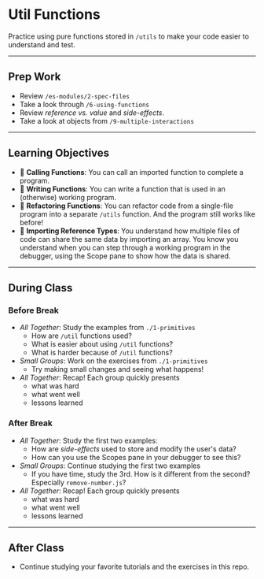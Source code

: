 # Util Functions

Practice using pure functions stored in `/utils` to make your code easier to
understand and test.

---

## Prep Work

- Review `/es-modules/2-spec-files`
- Take a look through `/6-using-functions`
- Review _reference vs. value_ and _side-effects_.
- Take a look at objects from `/9-multiple-interactions`

---

## Learning Objectives

- 🥚 **Calling Functions**: You can call an imported function to complete a
  program.
- 🐣 **Writing Functions**: You can write a function that is used in an
  (otherwise) working program.
- 🐥 **Refactoring Functions**: You can refactor code from a single-file program
  into a separate `/utils` function. And the program still works like before!
- 🐥 **Importing Reference Types**: You understand how multiple files of code
  can share the same data by importing an array. You know you understand when
  you can step through a working program in the debugger, using the Scope pane
  to show how the data is shared.

---

## During Class

### Before Break

- _All Together_: Study the examples from `./1-primitives`
  - How are `/util` functions used?
  - What is easier about using `/util` functions?
  - What is harder because of `/util` functions?
- _Small Groups_: Work on the exercises from `./1-primitives`
  - Try making small changes and seeing what happens!
- _All Together_: Recap! Each group quickly presents
  - what was hard
  - what went well
  - lessons learned

### After Break

- _All Together_: Study the first two examples:
  - How are _side-effects_ used to store and modify the user's data?
  - How can you use the Scopes pane in your debugger to see this?
- _Small Groups_: Continue studying the first two examples
  - If you have time, study the 3rd. How is it different from the second?
    Especially `remove-number.js`?
- _All Together_: Recap! Each group quickly presents
  - what was hard
  - what went well
  - lessons learned

---

## After Class

- Continue studying your favorite tutorials and the exercises in this repo.
